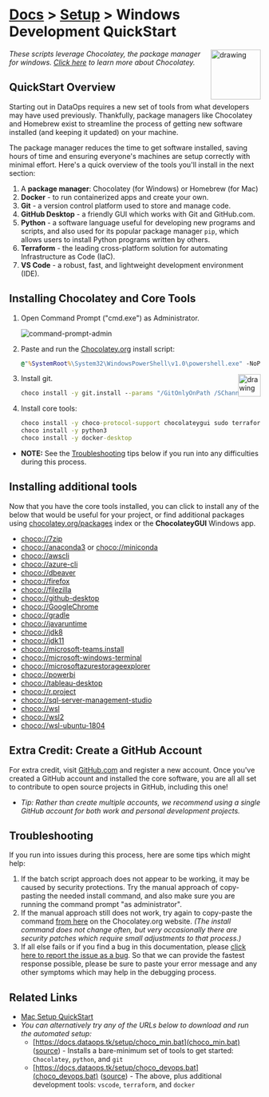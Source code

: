 # [Docs](../README.md) > [Setup](../setup/index.html) > Windows Development QuickStart

<!-- markdownlint-disable MD033 - no-inline-html -->

<a href="chocolatey.org"><img src="https://chocolatey.org/content/images/logo_square.svg" alt="drawing" width="100" style="float: right"/></a>

<!-- markdownlint-capture -->
<!-- markdownlint-disable -->
<!-- markdownlint-restore -->

_These scripts leverage Chocolatey, the package manager for windows. [Click here](https://chocolatey.org/why-chocolatey) to learn more about Chocolatey._

## QuickStart Overview

Starting out in DataOps requires a new set of tools from what developers may have used previously. Thankfully, package managers like Chocolatey and Homebrew exist to streamline the process of getting new software installed (and keeping it updated) on your machine.

The package manager reduces the time to get software installed, saving hours of time and ensuring everyone's machines are setup correctly with minimal effort. Here's a quick overview of the tools you'll install in the next section:

1. A **package manager**: Chocolatey (for Windows) or Homebrew (for Mac)
2. **Docker** - to run containerized apps and create your own.
3. **Git** - a version control platform used to store and manage code.
4. **GitHub Desktop** - a friendly GUI which works with Git and GitHub.com.
5. **Python** - a software language useful for developing new programs and scripts, and also used for its popular package manager `pip`, which allows users to install Python programs written by others.
6. **Terraform** - the leading cross-platform solution for automating Infrastructure as Code (IaC).
7. **VS Code** - a robust, fast, and lightweight development environment (IDE).

## Installing Chocolatey and Core Tools

1. Open Command Prompt ("cmd.exe") as Administrator.

    ![command-prompt-admin](../labs/resources/command-prompt-admin.gif)

2. Paste and run the [Chocolatey.org](https://chocolatey.org/docs/installation#install-with-cmdexe) install script:

    ```cmd
    @"%SystemRoot%\System32\WindowsPowerShell\v1.0\powershell.exe" -NoProfile -InputFormat None -ExecutionPolicy Bypass -Command " [System.Net.ServicePointManager]::SecurityProtocol = 3072; iex ((New-Object System.Net.WebClient).DownloadString('https://chocolatey.org/install.ps1'))" && SET "PATH=%PATH%;%ALLUSERSPROFILE%\chocolatey\bin"
    ```

    <a href="https://git-scm.com/"><img src="https://git-scm.com/images/logo@2x.png" alt="drawing" width="45" style="float: right"/></a>

3. Install git.

    ```cmd
    choco install -y git.install --params "/GitOnlyOnPath /SChannel /NoAutoCrlf /WindowsTerminal"
    ```

4. Install core tools:

    ```cmd
    choco install -y choco-protocol-support chocolateygui sudo terraform vscode github-desktop
    choco install -y python3
    choco install -y docker-desktop
    ```

- **NOTE:** See the [Troubleshooting](#troubleshooting) tips below if you run into any difficulties during this process.

## Installing additional tools

Now that you have the core tools installed, you can click to install any of the below that would be useful for your project, or find additional packages using [chocolatey.org/packages](https://chocolatey.org/packages) index or the **ChocolateyGUI** Windows app.

- [choco://7zip](choco://7zip)
- [choco://anaconda3](choco://anaconda3) or [choco://miniconda](choco://miniconda)
- [choco://awscli](choco://awscli)
- [choco://azure-cli](choco://azure-cli)
- [choco://dbeaver](choco://dbeaver)
- [choco://firefox](choco://firefox)
- [choco://filezilla](choco://filezilla)
- [choco://github-desktop](choco://github-desktop)
- [choco://GoogleChrome](choco://GoogleChrome)
- [choco://gradle](choco://gradle)
- [choco://javaruntime](choco://javaruntime)
- [choco://jdk8](choco://jdk8)
- [choco://jdk11](choco://jdk11)
- [choco://microsoft-teams.install](choco://microsoft-teams.install)
- [choco://microsoft-windows-terminal](choco://microsoft-windows-terminal)
- [choco://microsoftazurestorageexplorer](choco://microsoftazurestorageexplorer)
- [choco://powerbi](choco://powerbi)
- [choco://tableau-desktop ](choco://tableau-desktop)
- [choco://r.project](choco://r.project)
- [choco://sql-server-management-studio](choco://sql-server-management-studio)
- [choco://wsl](choco://wsl)
- [choco://wsl2](choco://wsl2)
- [choco://wsl-ubuntu-1804](choco://wsl-ubuntu-1804)

## Extra Credit: Create a GitHub Account

For extra credit, visit [GitHub.com](https://github.com/) and register a new account. Once you've created a GitHub account and installed the core software, you are all all set to contribute to open source projects in GitHub, including this one!

- _Tip: Rather than create multiple accounts, we recommend using a single GitHub account for both work and personal development projects._

## Troubleshooting

If you run into issues during this process, here are some tips which might help:

1. If the batch script approach does not appear to be working, it may be caused by security protections. Try the manual approach of copy-pasting the needed install command, and also make sure you are running the command prompt "as administrator".
2. If the manual approach still does not work, try again to copy-paste the command [from here](https://chocolatey.org/docs/installation#install-with-cmdexe) on the Chocolatey.org website. _(The install command does not change often, but very occasionally there are security patches which require small adjustments to that process.)_
3. If all else fails or if you find a bug in this documentation, please [click here to report the issue as a bug](https://github.com/slalom-ggp/dataops-docs/issues/new). So that we can provide the fastest response possible, please be sure to paste your error message and any other symptoms which may help in the debugging process.

## Related Links

- [Mac Setup QuickStart](mac.md)
- _You can alternatively try any of the URLs below to download and run the automated setup:_
  - [https://docs.dataops.tk/setup/choco_min.bat](choco_min.bat) ([source](https://github.com/slalom-ggp/dataops-docs/blob/master/setup/choco_min.bat)) - Installs a bare-minimum set of tools to get started: `Chocolatey`, `python`, and `git`
  - [https://docs.dataops.tk/setup/choco_devops.bat](choco_devops.bat) ([source](https://github.com/slalom-ggp/dataops-docs/blob/master/setup/choco_devops.bat)) - The above, plus additional development tools: `vscode`, `terraform`, and `docker`
